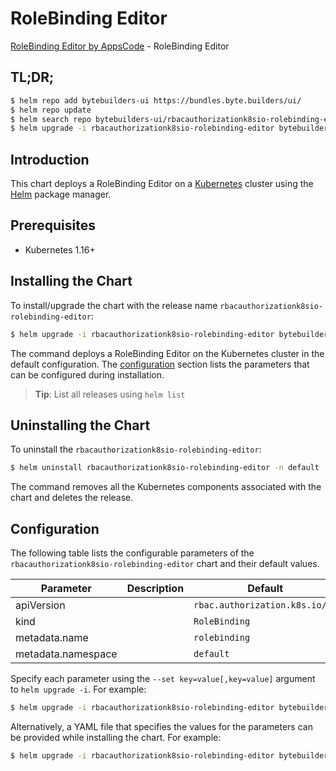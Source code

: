 # RoleBinding Editor

[RoleBinding Editor by AppsCode](https://byte.builders) - RoleBinding Editor

## TL;DR;

```bash
$ helm repo add bytebuilders-ui https://bundles.byte.builders/ui/
$ helm repo update
$ helm search repo bytebuilders-ui/rbacauthorizationk8sio-rolebinding-editor --version=v0.4.1
$ helm upgrade -i rbacauthorizationk8sio-rolebinding-editor bytebuilders-ui/rbacauthorizationk8sio-rolebinding-editor -n default --create-namespace --version=v0.4.1
```

## Introduction

This chart deploys a RoleBinding Editor on a [Kubernetes](http://kubernetes.io) cluster using the [Helm](https://helm.sh) package manager.

## Prerequisites

- Kubernetes 1.16+

## Installing the Chart

To install/upgrade the chart with the release name `rbacauthorizationk8sio-rolebinding-editor`:

```bash
$ helm upgrade -i rbacauthorizationk8sio-rolebinding-editor bytebuilders-ui/rbacauthorizationk8sio-rolebinding-editor -n default --create-namespace --version=v0.4.1
```

The command deploys a RoleBinding Editor on the Kubernetes cluster in the default configuration. The [configuration](#configuration) section lists the parameters that can be configured during installation.

> **Tip**: List all releases using `helm list`

## Uninstalling the Chart

To uninstall the `rbacauthorizationk8sio-rolebinding-editor`:

```bash
$ helm uninstall rbacauthorizationk8sio-rolebinding-editor -n default
```

The command removes all the Kubernetes components associated with the chart and deletes the release.

## Configuration

The following table lists the configurable parameters of the `rbacauthorizationk8sio-rolebinding-editor` chart and their default values.

|     Parameter      | Description |                  Default                  |
|--------------------|-------------|-------------------------------------------|
| apiVersion         |             | <code>rbac.authorization.k8s.io/v1</code> |
| kind               |             | <code>RoleBinding</code>                  |
| metadata.name      |             | <code>rolebinding</code>                  |
| metadata.namespace |             | <code>default</code>                      |


Specify each parameter using the `--set key=value[,key=value]` argument to `helm upgrade -i`. For example:

```bash
$ helm upgrade -i rbacauthorizationk8sio-rolebinding-editor bytebuilders-ui/rbacauthorizationk8sio-rolebinding-editor -n default --create-namespace --version=v0.4.1 --set apiVersion=rbac.authorization.k8s.io/v1
```

Alternatively, a YAML file that specifies the values for the parameters can be provided while
installing the chart. For example:

```bash
$ helm upgrade -i rbacauthorizationk8sio-rolebinding-editor bytebuilders-ui/rbacauthorizationk8sio-rolebinding-editor -n default --create-namespace --version=v0.4.1 --values values.yaml
```
